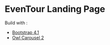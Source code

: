# EvenTour Landing Page

Build with : 
- [Bootstrap 4.1](https://getbootstrap.com/)
- [Owl Carousel 2](https://owlcarousel2.github.io/OwlCarousel2/)
